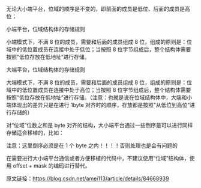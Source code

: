 无论大小端平台，位域的顺序是不变的，即前面的成员是低位、后面的成员是高位；

小端平台，位域结构体的存储规则

小端模式下，不满 8 位的成员，需要和后面的成员组成 8 位，组成的原则是：位域中的低位置成员在连接中处于低位；当按照 8 位字节组成后，整个结构体需要按照“低位存放在低地址”进行存储。

大端平台，位域结构体的存储规则

大端模式下，不满 8 位的成员，需要和后面的成员组成 8 位，组成的原则是：位域中的低位置成员在连接中处于高位；当按照 8 位字节组成后，整个结构体需要按照“低位存放在低地址”进行存储。（注意：也就是说在位域结构体中，大端和小端体现出的差异只是在进行 1byte 对齐时的顺序，存放都是按照”从低位到高位“进行存储的）

对“位域”位数之和是 byte 对齐的结构，大小端平台通过一些倒序是可以进行同样存储适合移植的，比如：



注意：这里倒序必须是在 1 个 byte 之内！！！！否则处理也是会有问题的

在需要进行大小端平台通信或者方便移植的代码中，不建议使用“位域”结构体，使用 offset + mask 的编码进行替代。


原文链接：https://blog.csdn.net/amei113/article/details/84668939
